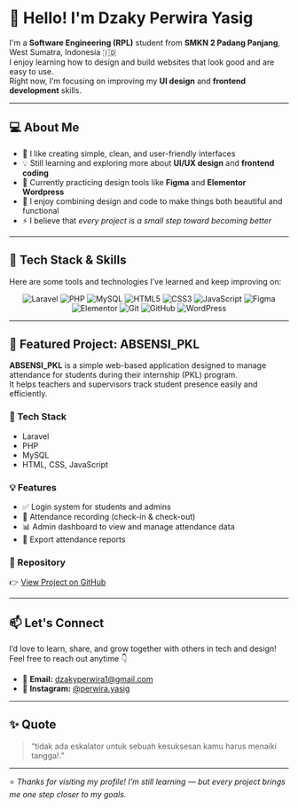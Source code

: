 # 👋 Hello! I'm Dzaky Perwira Yasig

I'm a **Software Engineering (RPL)** student from **SMKN 2 Padang Panjang**, West Sumatra, Indonesia 🇮🇩  
I enjoy learning how to design and build websites that look good and are easy to use.  
Right now, I’m focusing on improving my **UI design** and **frontend development** skills.

---

## 💻 About Me
- 🎨 I like creating simple, clean, and user-friendly interfaces  
- 💡 Still learning and exploring more about **UI/UX design** and **frontend coding**  
- 🌱 Currently practicing design tools like **Figma** and **Elementor Wordpress**  
- 🧩 I enjoy combining design and code to make things both beautiful and functional  
- ⚡ I believe that *every project is a small step toward becoming better*

---

## 🧰 Tech Stack & Skills
Here are some tools and technologies I’ve learned and keep improving on:

<p align="center">
  <img src="https://img.shields.io/badge/Laravel-F55247?style=for-the-badge&logo=laravel&logoColor=white" alt="Laravel"/>
  <img src="https://img.shields.io/badge/PHP-777BB4?style=for-the-badge&logo=php&logoColor=white" alt="PHP"/>
  <img src="https://img.shields.io/badge/MySQL-00758F?style=for-the-badge&logo=mysql&logoColor=white" alt="MySQL"/>
  <img src="https://img.shields.io/badge/HTML5-E34F26?style=for-the-badge&logo=html5&logoColor=white" alt="HTML5"/>
  <img src="https://img.shields.io/badge/CSS3-264de4?style=for-the-badge&logo=css3&logoColor=white" alt="CSS3"/>
  <img src="https://img.shields.io/badge/JavaScript-f7df1e?style=for-the-badge&logo=javascript&logoColor=black" alt="JavaScript"/>
  <img src="https://img.shields.io/badge/Figma-F24E1E?style=for-the-badge&logo=figma&logoColor=white" alt="Figma"/>
  <img src="https://img.shields.io/badge/Elementor-92003B?style=for-the-badge&logo=elementor&logoColor=white" alt="Elementor"/>
  <img src="https://img.shields.io/badge/Git-F05033?style=for-the-badge&logo=git&logoColor=white" alt="Git"/>
  <img src="https://img.shields.io/badge/GitHub-000?style=for-the-badge&logo=github&logoColor=white" alt="GitHub"/>
  <img src="https://img.shields.io/badge/WordPress-21759B?style=for-the-badge&logo=wordpress&logoColor=white" alt="WordPress"/>
</p>


---

## 🚀 Featured Project: ABSENSI_PKL
**ABSENSI_PKL** is a simple web-based application designed to manage attendance for students during their internship (PKL) program.  
It helps teachers and supervisors track student presence easily and efficiently.

### 🔧 Tech Stack
- Laravel  
- PHP  
- MySQL  
- HTML, CSS, JavaScript  

### 💡 Features
- ✅ Login system for students and admins  
- 📅 Attendance recording (check-in & check-out)  
- 📊 Admin dashboard to view and manage attendance data  
- 🧾 Export attendance reports  

### 📁 Repository
👉 [View Project on GitHub](#https://github.com/dzakyperwira27/Absensi_PKL.git)

---

## 📫 Let's Connect
I’d love to learn, share, and grow together with others in tech and design!  
Feel free to reach out anytime 👇

- 📧 **Email:** dzakyperwira1@gmail.com  
- 📸 **Instagram:** [@perwira.yasig](https://instagram.com/perwira.yasig)

---

## ✨ Quote
> “tidak ada eskalator untuk sebuah kesuksesan kamu harus menaiki tangga!.”

---

⭐ *Thanks for visiting my profile! I’m still learning — but every project brings me one step closer to my goals.*
